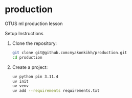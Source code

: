 # production

OTUS ml production lesson

Setup Instructions
1. Clone the repository:
    ```bash
    git clone git@github.com:myakonkikh/production.git
    cd production
    ```
2. Create a project:
    ```bash
    uv python pin 3.11.4
    uv init
    uv venv
    uv add --requirements requirements.txt
    ```
